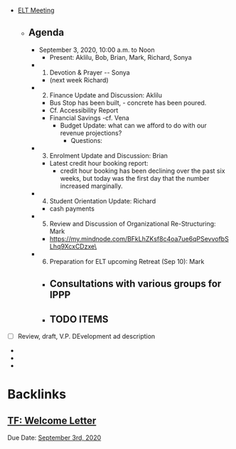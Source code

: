 - [ELT Meeting ](<ELT Meeting .md>)
    - ## Agenda
        - September 3, 2020, 10:00 a.m. to Noon
            - Present: Aklilu, Bob, Brian, Mark, Richard, Sonya
        - 1. Devotion & Prayer -- Sonya
            - (next week Richard)
        - 2. Finance Update and Discussion: Aklilu
            - Bus Stop has been built, - concrete has been poured.
            - Cf. Accessibility Report
            - Financial Savings -cf. Vena
                - Budget Update: what can we afford to do with our revenue projections? 
                    - Questions:  
        - 3. Enrolment Update and Discussion: Brian
            - Latest credit hour booking report:
                - credit hour booking has been declining over the past six weeks, but today was the first day that the number increased marginally. 
        - 4. Student Orientation Update: Richard
            - cash payments 
        - 5. Review and Discussion of Organizational Re-Structuring: Mark
            - https://my.mindnode.com/BFkLhZKsf8c4oa7ue6qPSevvofbSLhq9XcxCDzxe\
        - 6. Preparation for ELT upcoming Retreat (Sep 10): Mark
            - Consultations with various groups for IPPP
                - 
            - TODO ITEMS
                - 
- [ ] Review, draft, V.P. DEvelopment ad description
- 
- 
- 

# Backlinks
## [TF: Welcome Letter](<TF: Welcome Letter.md>)
Due Date: [September 3rd, 2020](<September 3rd, 2020.md>)

